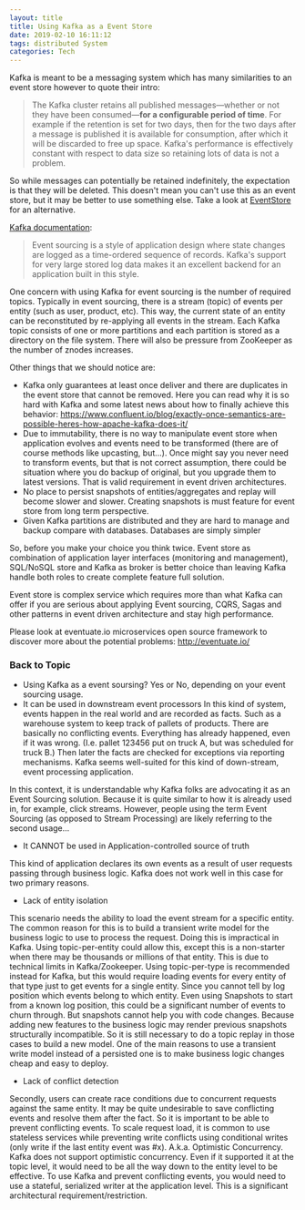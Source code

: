```yaml
---
layout: title
title: Using Kafka as a Event Store
date: 2019-02-10 16:11:12
tags: distributed System
categories: Tech
---
```

Kafka is meant to be a messaging system which has many similarities to an event store however to quote their intro:

> The Kafka cluster retains all published messages—whether or not they
> have been consumed—**for a configurable period of time**. For example if
> the retention is set for two days, then for the two days after a
> message is published it is available for consumption, after which it
> will be discarded to free up space. Kafka's performance is effectively
> constant with respect to data size so retaining lots of data is not a
> problem.

So while messages can potentially be retained indefinitely, the expectation is that they will be deleted. This doesn't mean you can't use this as an event store, but it may be better to use something else. Take a look at [EventStore][1] for an alternative.

[Kafka documentation](http://kafka.apache.org/documentation.html):

> Event sourcing is a style of application design where state changes are logged as a time-ordered sequence of records. Kafka's support for very large stored log data makes it an excellent backend for an application built in this style.

One concern with using Kafka for event sourcing is the number of required topics. Typically in event sourcing, there is a stream (topic) of events per entity (such as user, product, etc). This way, the current state of an entity can be reconstituted by re-applying all events in the stream. Each Kafka topic consists of one or more partitions and each partition is stored as a directory on the file system. There will also be pressure from ZooKeeper as the number of znodes increases.

Other things that we should notice are:

 - Kafka only guarantees at least once deliver and there are duplicates
   in the event store that cannot be removed. 
   Here you can read why it is so hard with Kafka and some latest news about how to finally achieve this behavior: https://www.confluent.io/blog/exactly-once-semantics-are-possible-heres-how-apache-kafka-does-it/
 - Due to immutability, there is no way to manipulate event store when application evolves and events need to be transformed (there are of course methods like upcasting, but...). Once might say you never need to transform events, but that is not correct assumption, there could be situation where you do backup of original, but you upgrade them to latest versions. That is valid requirement in event driven architectures.
 - No place to persist snapshots of entities/aggregates and replay will become slower and slower. Creating snapshots is must feature for event store from long term perspective. 
 - Given Kafka partitions are distributed and they are hard to manage and
   backup compare with databases. Databases are simply simpler

So, before you make your choice you think twice. Event store as combination of application layer interfaces (monitoring and management), SQL/NoSQL store and Kafka as broker is better choice than leaving Kafka handle both roles to create complete feature full solution.

Event store is complex service which requires more than what Kafka can offer if you are serious about applying Event sourcing, CQRS, Sagas and other patterns in event driven architecture and stay high performance.

Please look at eventuate.io microservices open source framework to discover more about the potential problems: http://eventuate.io/

### Back to Topic
- Using Kafka as a event soursing? Yes or No, depending on your event sourcing usage.
- It can be used in downstream event processors
In this kind of system, events happen in the real world and are recorded as facts. Such as a warehouse system to keep track of pallets of products. There are basically no conflicting events. Everything has already happened, even if it was wrong. (I.e. pallet 123456 put on truck A, but was scheduled for truck B.) Then later the facts are checked for exceptions via reporting mechanisms. Kafka seems well-suited for this kind of down-stream, event processing application.

In this context, it is understandable why Kafka folks are advocating it as an Event Sourcing solution. Because it is quite similar to how it is already used in, for example, click streams. However, people using the term Event Sourcing (as opposed to Stream Processing) are likely referring to the second usage...
- It CANNOT be used in Application-controlled source of truth

This kind of application declares its own events as a result of user requests passing through business logic. Kafka does not work well in this case for two primary reasons.
+ Lack of entity isolation

This scenario needs the ability to load the event stream for a specific entity. The common reason for this is to build a transient write model for the business logic to use to process the request. Doing this is impractical in Kafka. Using topic-per-entity could allow this, except this is a non-starter when there may be thousands or millions of that entity. This is due to technical limits in Kafka/Zookeeper. Using topic-per-type is recommended instead for Kafka, but this would require loading events for every entity of that type just to get events for a single entity. Since you cannot tell by log position which events belong to which entity. Even using Snapshots to start from a known log position, this could be a significant number of events to churn through. But snapshots cannot help you with code changes. Because adding new features to the business logic may render previous snapshots structurally incompatible. So it is still necessary to do a topic replay in those cases to build a new model. One of the main reasons to use a transient write model instead of a persisted one is to make business logic changes cheap and easy to deploy.

+ Lack of conflict detection

Secondly, users can create race conditions due to concurrent requests against the same entity. It may be quite undesirable to save conflicting events and resolve them after the fact. So it is important to be able to prevent conflicting events. To scale request load, it is common to use stateless services while preventing write conflicts using conditional writes (only write if the last entity event was #x). A.k.a. Optimistic Concurrency. Kafka does not support optimistic concurrency. Even if it supported it at the topic level, it would need to be all the way down to the entity level to be effective. To use Kafka and prevent conflicting events, you would need to use a stateful, serialized writer at the application level. This is a significant architectural requirement/restriction.

  [1]: http://geteventstore.com/